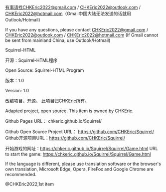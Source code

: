 有事请找CHKEric2022@gmail.com / CHKEric2022@outlook.com / CHKEric2022@hotmail.com（Gmail中国大陆无法发送的话就用Outlook/Hotmail）

If you have any questions, please contact CHKEric2022@gmail.com / CHKEric2022@outlook.com / CHKEric2022@hotmail.com (If Gmail cannot be sent from mainland China, use Outlook/Hotmail)

Squirrel-HTML

开源：Squirrel-HTML程序

Open Source: Squirrel-HTML Program

版本：1.0

Version: 1.0

改编项目，开源。 此项目归CHKEric所有。

Adapted project, open source. This item is owned by CHKEric.

Github Pages URL： chkeric.github.io/Squirrel/

Github Open Source Project URL： https://github.com/CHKEric/Squirrel/
Github开源项目URL：https://github.com/CHKEric/Squirrel/

开始游戏的网址：https://chkeric.github.io/Squirrel/Squirrel/Game.html
URL to start the game: https://chkeric.github.io/Squirrel/Squirrel/Game.html

If the language is different, please use translation software or the browser's own translation, Microsoft Edge, Opera, FireFox and Google Chrome are recommended.

@CHKEric2022,1st item
